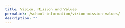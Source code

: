 ```yaml
---
title: Vision, Mission and Values
permalink: /school-information/vision-mission-values/
description: ""
---
```

